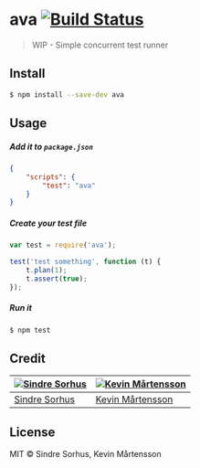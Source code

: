 # ava [![Build Status](https://travis-ci.org/sindresorhus/ava.svg?branch=master)](https://travis-ci.org/sindresorhus/ava)

> WIP - Simple concurrent test runner


## Install

```sh
$ npm install --save-dev ava
```


## Usage

##### Add it to `package.json`

```json
{
	"scripts": {
		"test": "ava"
	}
}
```

##### Create your test file

```js
var test = require('ava');

test('test something', function (t) {
	t.plan(1);
	t.assert(true);
});
```

##### Run it

```sh
$ npm test
```


## Credit

[![Sindre Sorhus](http://gravatar.com/avatar/d36a92237c75c5337c17b60d90686bf9?s=144)](http://sindresorhus.com) | [![Kevin Mårtensson](http://gravatar.com/avatar/48fa294e3cd41680b80d3ed6345c7b4d?s=144)](https://github.com/kevva)
---|---
[Sindre Sorhus](http://sindresorhus.com) | [Kevin Mårtensson](https://github.com/kevva)


## License

MIT © Sindre Sorhus, Kevin Mårtensson
